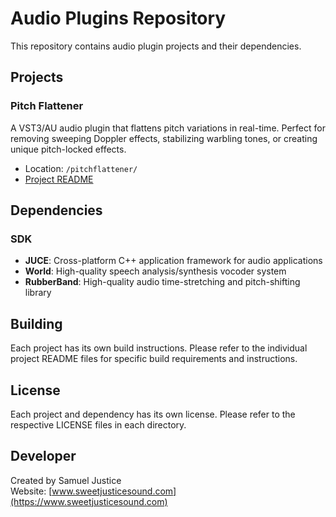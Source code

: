 # Audio Plugins Repository

This repository contains audio plugin projects and their dependencies.

## Projects

### Pitch Flattener
A VST3/AU audio plugin that flattens pitch variations in real-time. Perfect for removing sweeping Doppler effects, stabilizing warbling tones, or creating unique pitch-locked effects.

- Location: `/pitchflattener/`
- [Project README](pitchflattener/README.md)

## Dependencies

### SDK
- **JUCE**: Cross-platform C++ application framework for audio applications
- **World**: High-quality speech analysis/synthesis vocoder system
- **RubberBand**: High-quality audio time-stretching and pitch-shifting library

## Building

Each project has its own build instructions. Please refer to the individual project README files for specific build requirements and instructions.

## License

Each project and dependency has its own license. Please refer to the respective LICENSE files in each directory.

## Developer

Created by Samuel Justice  
Website: [www.sweetjusticesound.com](https://www.sweetjusticesound.com)
